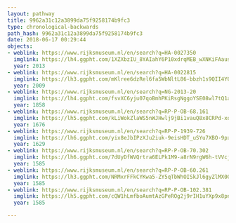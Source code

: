 ```yaml
---
layout: pathway
title: 9962a31c12a3899da75f9258174b9fc3
type: chronological-backwards
path_hash: 9962a31c12a3899da75f9258174b9fc3
date: 2018-06-17 00:29:44
objects:
- weblink: https://www.rijksmuseum.nl/en/search?q=HA-0027350
  imglink: https://lh4.ggpht.com/1XZXbzIU_8YAIahY6P10xdrqMEB_wXNKiFAausRh3gqJkcbFYw7LiOFwA0XCi4iJ_HCL4uumDcTE3-_2tG9SJZqPaw=s200
  year: 2013
- weblink: https://www.rijksmuseum.nl/en/search?q=HA-0022815
  imglink: https://lh3.ggpht.com/mKlree6dzRel6fa5WbNltL86-bbzh1s9QII4Y0dfAfXTsb6_9rIgUyTvl48Lmz5Uzh4hI3NQN8-a2PwGzns3ND6Upg=s200
  year: 2009
- weblink: https://www.rijksmuseum.nl/en/search?q=NG-2013-20
  imglink: https://lh4.ggpht.com/fsvXC6yju07qoBmhPKiRsgNggoYSE08wl7tQ1aUfaxhwgiapu7YvyimA_Z0d_6zEIm6nHRZzos652SIvgV_1yx0HCPA=s200
  year: 1858
- weblink: https://www.rijksmuseum.nl/en/search?q=RP-P-OB-68.161
  imglink: https://lh5.ggpht.com/kLiWokZlaWS5nWJHwlj9jBi1vauQ8x8CRPd-xo4PchqhqpceH2Loqr62DEPNqa0ALcVJECtZ2OS2WnEjyD-T3_wkuswy=s200
  year: 1676
- weblink: https://www.rijksmuseum.nl/en/search?q=RP-P-1939-726
  imglink: https://lh6.ggpht.com/yix8eJbIPzXJu2iuk-9eisHDT_uSYu7XBO-9pxQvJ1WdI2MR_vjMHzDm59YMurR1B1h0J1q9GF_3KmQudzo9mxuKfH_4=s200
  year: 1629
- weblink: https://www.rijksmuseum.nl/en/search?q=RP-P-OB-70.302
  imglink: https://lh6.ggpht.com/7dUyDfWVQrtra6ELPk1M9-a8rN9rgW6h-tVVcjsp93WIl_n_E6ccEhUOCFCh3uAHxX-uao1jXnRVl8l4N-gpnMEXIGYy=s200
  year: 1585
- weblink: https://www.rijksmuseum.nl/en/search?q=RP-P-OB-60.261
  imglink: https://lh3.ggpht.com/NRMxrFFkCYKwa5-ZY5qTbWhOISkJl6gyZlMX0OhsdGXDElVpTYFd1TDa5dQyfx1i3j4u28IEJjIWUacWEtdraE5iu3E=s200
  year: 1585
- weblink: https://www.rijksmuseum.nl/en/search?q=RP-P-OB-102.381
  imglink: https://lh5.ggpht.com/cQW1hLmfboAumtAzGPeROg2j9rIH1uYXp9x8pnOVJDYmnwVsFGmftbdNFiaTkK0Z20WT-a8Ui0tZD0IAHxTeRNtEZRk=s200
  year: 1585

---
```

